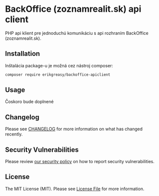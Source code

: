 
# BackOffice (zoznamrealit.sk) api client

PHP api klient pre jednoduchú komunikáciu s api rozhraním BackOffice (zoznamrealit.sk).

## Installation

Inštalácia package-u je možná cez nástroj composer:

```bash
composer require erikgreasy/backoffice-apiclient
```

## Usage

Čoskoro bude doplnené

## Changelog

Please see [CHANGELOG](CHANGELOG.md) for more information on what has changed recently.

## Security Vulnerabilities

Please review [our security policy](../../security/policy) on how to report security vulnerabilities.

## License

The MIT License (MIT). Please see [License File](LICENSE.md) for more information.
